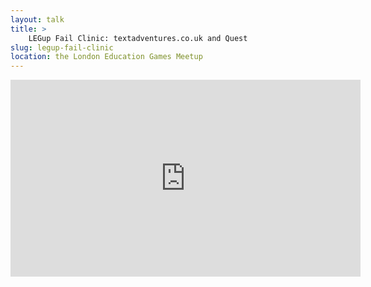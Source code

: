 ```yaml
---
layout: talk
title: >
    LEGup Fail Clinic: textadventures.co.uk and Quest
slug: legup-fail-clinic
location: the London Education Games Meetup
---
```


<iframe width="560" height="315" src="https://www.youtube.com/embed/gfT1YcCaSDQ" frameborder="0" allowfullscreen></iframe>
